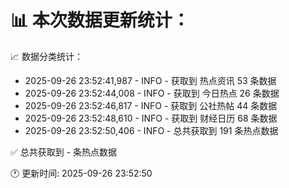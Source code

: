 📊 本次数据更新统计：
==========================

📈 数据分类统计：
- 2025-09-26 23:52:41,987 - INFO - 获取到 热点资讯 53 条数据
- 2025-09-26 23:52:44,008 - INFO - 获取到 今日热点 26 条数据
- 2025-09-26 23:52:46,817 - INFO - 获取到 公社热帖 44 条数据
- 2025-09-26 23:52:48,610 - INFO - 获取到 财经日历 68 条数据
- 2025-09-26 23:52:50,406 - INFO - 总共获取到 191 条热点数据

✅ 总共获取到 - 条热点数据

🕐 更新时间: 2025-09-26 23:52:50
